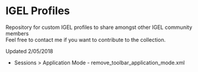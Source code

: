 # IGEL Profiles
Repository for custom IGEL profiles to share amongst other IGEL community members <br />
Feel free to contact me if you want to contribute to the collection. <br />

Updated 2/05/2018 <br />
- Sessions > Application Mode - remove_toolbar_application_mode.xml <br />

